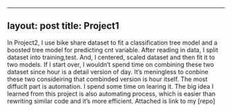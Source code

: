 
---
layout: post
title: Project1
---


In Project2, I use bike share dataset to fit a classification tree model and a boosted tree model for predicting cnt variable.
After reading in data, I split dataset into training,test. And, I centered, scaled dataset and then fit it to two models.
If I start over, I wouldn’t spend time on combining these two dataset since hour is a detail version of day. It’s meningless to conbine these two consideiring that combinded version is hour itself. The most diffuclt part is automation. I spend some time on learing it. The big idea I learned from this project is also automating process, which is easier than rewriting similar code and it’s more efficient. 
Attached is link to my [repo]
